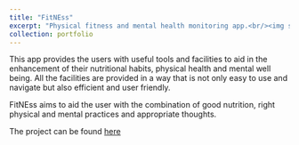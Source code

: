 ```yaml
---
title: "FitNEss"
excerpt: "Physical fitness and mental health monitoring app.<br/><img src='/images/fitness.png'>"
collection: portfolio
---
```


This app provides the users with useful tools and facilities to aid in the enhancement of their nutritional habits, physical health and mental well being. All the facilities are provided in a way that is not only easy to use and navigate but also efficient and user friendly.

FitNEss aims to aid the user with the combination of good nutrition, right physical and mental practices and appropriate thoughts. 

 The project can be found [here](https://github.com/mitravinda462/FitNEss)
